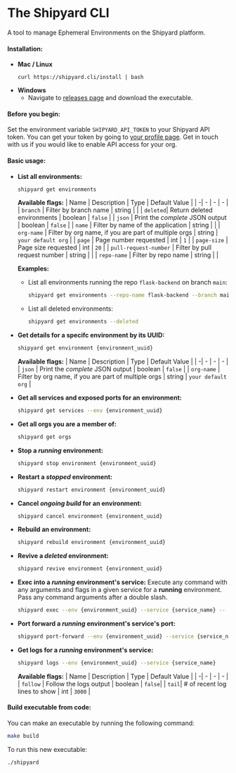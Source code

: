 # The Shipyard CLI

A tool to manage Ephemeral Environments on the Shipyard platform.

#### Installation:

- **Mac / Linux**
    ```
    curl https://shipyard.cli/install | bash
    ```
- **Windows**
    - Navigate to [releases page](https://github.com/shipyardbuild/shipyard-cli/releases) and download the executable.

#### Before you begin:

Set the environment variable `SHIPYARD_API_TOKEN` to your Shipyard API token.
You can get your token by going to [your profile page](https://shipyard.build/profile). Get in touch with us if you would like to enable API access for your org.

#### Basic usage:
- **List all environments:**
    ```bash
    shipyard get environments
    ```
    **Available flags:**
    | Name | Description | Type | Default Value |
    | -| - | - | - |
    | `branch` | Filter by branch name | string | |
    | `deleted`| Return deleted environments | boolean | `false` |
    | `json` | Print the *complete* JSON output  | boolean | `false` |
    | `name` | Filter by name of the application | string | |
    | `org-name` | Filter by org name, if you are part of multiple orgs | string | `your default org` |
    | `page` | Page number requested | int | `1` |
    | `page-size` | Page size requested | int | `20` |
    | `pull-request-number` | Filter by pull request number | string |  |
    | `repo-name` | Filter by repo name | string |  |

    **Examples:**
    - List all environments running the repo `flask-backend` on branch `main`:
        ```bash
        shipyard get environments --repo-name flask-backend --branch main
        ```
    - List all deleted environments:
        ```bash
        shipyard get environments --deleted
        ```

- **Get details for a specifc environment by its UUID:**
    ```bash
    shipyard get environment {environment_uuid}
    ```
    **Available flags:**
    | Name | Description | Type | Default Value |
    | -| - | - | - |
    | `json` | Print the *complete* JSON output  | boolean | `false` |
    | `org-name` | Filter by org name, if you are part of multiple orgs | string | `your default org` |

- **Get all services and exposed ports for an environment:**
    ```bash
    shipyard get services --env {environment_uuid}
    ```
- **Get all orgs you are a member of:**
    ```bash
    shipyard get orgs
    ```
- **Stop a *running* environment:**
    ```bash
    shipyard stop environment {environment_uuid}
    ```
- **Restart a *stopped* environment:**
    ```bash
    shipyard restart environment {environment_uuid}
    ```
- **Cancel *ongoing build* for an environment:**
    ```bash
    shipyard cancel environment {environment_uuid}
    ```
- **Rebuild an environment:**
    ```bash
    shipyard rebuild environment {environment_uuid}
    ```
- **Revive a *deleted* environment:**
    ```bash
    shipyard revive environment {environment_uuid}
    ```
- **Exec into a *running* environment's service:**
   Execute any command with any arguments and flags in a given service for a **running** environment. Pass any command arguments after a double slash.
    ```bash
    shipyard exec --env {environment_uuid} --service {service_name} -- bash
    ```
- **Port forward a *running* environment's service's port:**
    ```bash
    shipyard port-forward --env {environment_uuid} --service {service_name} --ports 80:80
    ```
- **Get logs for a *running* environment's service:**
    ```bash
    shipyard logs --env {environment_uuid} --service {service_name}
    ```
    **Available flags:**
    | Name | Description | Type | Default Value |
    | -| - | - | - |
    | `follow` | Follow the logs output | boolean | `false`|
    | `tail`| # of recent log lines to show | int | `3000` |


#### Build executable from code:

You can make an executable by running the following command:
```bash
make build
```

To run this new executable:
```bash
./shipyard
```

